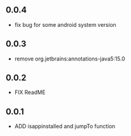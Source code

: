 ## 0.0.4
* fix bug for some android system version
## 0.0.3
* remove org.jetbrains:annotations-java5:15.0
## 0.0.2
* FIX ReadME

## 0.0.1
* ADD  isappinstalled and jumpTo function

